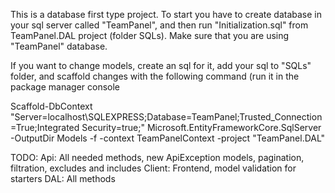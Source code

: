 This is a database first type project. To start you have to create database in your sql server called "TeamPanel", 
and then run "Initialization.sql" from TeamPanel.DAL project (folder SQLs). Make sure that you are using "TeamPanel" database.

If you want to change models, create an sql for it, add your sql to "SQLs" folder, and scaffold changes with the following command (run it in the package manager console


Scaffold-DbContext "Server=localhost\SQLEXPRESS;Database=TeamPanel;Trusted_Connection=True;Integrated Security=true;" Microsoft.EntityFrameworkCore.SqlServer -OutputDir Models -f -context TeamPanelContext -project "TeamPanel.DAL"

TODO:
Api: All needed methods, new ApiException models, pagination, filtration, excludes and includes
Client: Frontend, model validation for starters
DAL: All methods

